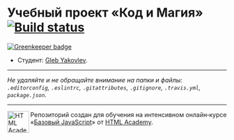 # Учебный проект «Код и Магия» [![Build status][travis-image]][travis-url]

[![Greenkeeper badge](https://badges.greenkeeper.io/yakovlevgleb/251249-code-and-magick.svg)](https://greenkeeper.io/)

* Студент: [Gleb Yakovlev](https://up.htmlacademy.ru/javascript/10/user/251249).

---

_Не удаляйте и не обращайте внимание на папки и файлы:_<br>
_`.editorconfig`, `.eslintrc`, `.gitattributes`, `.gitignore`, `.travis.yml`, `package.json`._

---

<a href="https://htmlacademy.ru/intensive/javascript"><img align="left" width="50" height="50" title="HTML Academy" src="https://up.htmlacademy.ru/static/img/intensive/javascript/logo-for-github.svg"></a>

Репозиторий создан для обучения на интенсивном онлайн‑курсе «[Базовый JavaScript](https://htmlacademy.ru/intensive/javascript)» от [HTML Academy](https://htmlacademy.ru).

[travis-image]: https://travis-ci.org/htmlacademy-javascript/251249-code-and-magick.svg?branch=master
[travis-url]: https://travis-ci.org/htmlacademy-javascript/251249-code-and-magick
